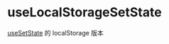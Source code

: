# useLocalStorageSetState

[useSetState](https://ahooks.js.org/zh-CN/hooks/use-set-state) 的 localStorage 版本
